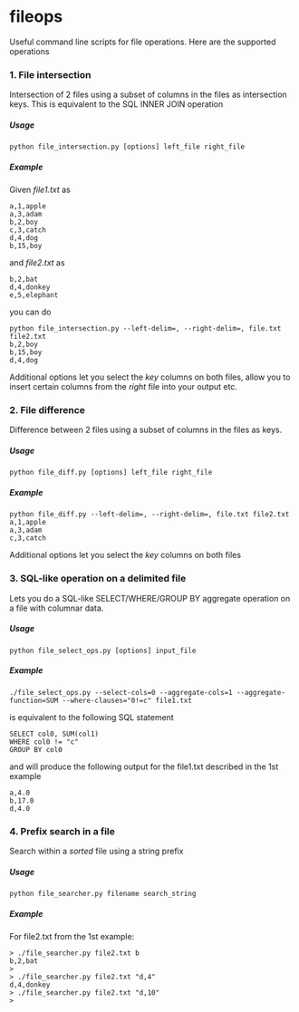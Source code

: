 fileops
====================

Useful command line scripts for file operations. Here are the supported operations

### 1. File intersection
Intersection of 2 files using a subset of columns in the files as intersection keys. This is equivalent to the SQL INNER JOIN operation
##### Usage
    python file_intersection.py [options] left_file right_file

##### Example
Given *file1.txt* as

    a,1,apple
    a,3,adam
    b,2,boy
    c,3,catch
    d,4,dog
    b,15,boy

and *file2.txt* as

    b,2,bat
    d,4,donkey
    e,5,elephant   

you can do
  
    python file_intersection.py --left-delim=, --right-delim=, file.txt file2.txt
    b,2,boy
    b,15,boy
    d,4,dog
    
Additional options let you select the *key* columns on both files, allow you to insert certain columns from the *right* file into your output etc.

### 2. File difference
Difference between 2 files using a subset of columns in the files as keys.
##### Usage
    python file_diff.py [options] left_file right_file

##### Example
    
    python file_diff.py --left-delim=, --right-delim=, file.txt file2.txt
    a,1,apple
    a,3,adam
    c,3,catch

Additional options let you select the *key* columns on both files

### 3. SQL-like operation on a delimited file
Lets you do a SQL-like SELECT/WHERE/GROUP BY aggregate operation on a file with columnar data. 

##### Usage
    python file_select_ops.py [options] input_file
    
##### Example

    ./file_select_ops.py --select-cols=0 --aggregate-cols=1 --aggregate-function=SUM --where-clauses="0!=c" file1.txt
    
is equivalent to the following SQL statement    

    SELECT col0, SUM(col1)
    WHERE col0 != "c"
    GROUP BY col0
    
and will produce the following output for the file1.txt described in the 1st example

    a,4.0
    b,17.0
    d,4.0

### 4. Prefix search in a file
Search within a *sorted* file using a string prefix

##### Usage
    python file_searcher.py filename search_string

##### Example

For file2.txt from the 1st example:

    > ./file_searcher.py file2.txt b
    b,2,bat
    >
    > ./file_searcher.py file2.txt "d,4"
    d,4,donkey
    > ./file_searcher.py file2.txt "d,10"
    >
    

